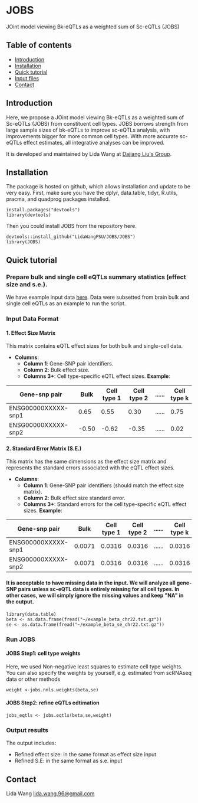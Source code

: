 # JOBS
JOint model viewing Bk-eQTLs as a weighted sum of Sc-eQTLs (JOBS)


## Table of contents
* [Introduction](#Introduction)
* [Installation](#Installation)
* [Quick tutorial](#Quick_tutorial)
* [Input files](#Input_files)
* [Contact](#Contact)

## Introduction
Here, we propose a JOint model viewing Bk-eQTLs as a weighted sum of Sc-eQTLs (JOBS) from constituent cell types. JOBS borrows strength from large sample sizes of bk-eQTLs to improve sc-eQTLs analysis, with improvements bigger for more common cell types. With more accurate sc-eQTLs effect estimates, all integrative analyses can be improved.
 
It is developed and maintained by Lida Wang at [Dajiang Liu's Group](https://dajiangliu.blog).

## Installation
The package is hosted on github, which allows installation and update to be very easy. First, make sure you have the dplyr, data.table, tidyr, R.utils, pracma, and quadprog packages installed.

```
install.packages("devtools")
library(devtools)
```

Then you could install JOBS from the repository here.

```
devtools::install_github("LidaWangPSU/JOBS/JOBS")
library(JOBS)
```


## Quick tutorial
### Prepare bulk and single cell eQTLs summary statistics (effect size and s.e.). 

We have example input data [here](https://github.com/LidaWangPSU/JOBS/blob/main/example_data/). Data were subsetted from brain bulk and single cell eQTLs as an example to run the script.

### Input Data Format

#### 1. Effect Size Matrix
This matrix contains eQTL effect sizes for both bulk and single-cell data.

- **Columns**:
  - **Column 1**: Gene-SNP pair identifiers.
  - **Column 2**: Bulk effect size.
  - **Columns 3+**: Cell type-specific eQTL effect sizes.
**Example**:

|    Gene-snp pair    |      Bulk     | Cell type 1  |  Cell type 2 | ...... |  Cell type k |
| ------------------- |      ----     | -----------  |  ----------- | ------ |  ----------- |
| ENSG00000XXXXX-snp1 |      0.65     |      0.55    |      0.30    | ...... |      0.75    |  
| ENSG00000XXXXX-snp2 |     -0.50     |     -0.62    |     -0.35    | ...... |      0.02    |


#### 2. Standard Error Matrix (S.E.)
This matrix has the same dimensions as the effect size matrix and represents the standard errors associated with the eQTL effect sizes.

- **Columns**:
  - **Column 1**: Gene-SNP pair identifiers (should match the effect size matrix).
  - **Column 2**: Bulk effect size standard error.
  - **Columns 3+**: Standard errors for the cell type-specific eQTL effect sizes.
**Example**:

|    Gene-snp pair    |      Bulk     | Cell type 1  |  Cell type 2 | ...... |  Cell type k |
| ------------------- |      ----     | -----------  |  ----------- | ------ |  ----------- |
| ENSG00000XXXXX-snp1 |    0.0071     |    0.0316    |    0.0316    | ...... |    0.0316    |  
| ENSG00000XXXXX-snp2 |    0.0071     |    0.0316    |    0.0316    | ...... |    0.0316    |

#### It is acceptable to have missing data in the input. We will analyze all gene-SNP pairs unless sc-eQTL data is entirely missing for all cell types. In other cases, we will simply ignore the missing values and keep "NA" in the output.

```
library(data.table)
beta <- as.data.frame(fread("~/example_beta_chr22.txt.gz"))
se <- as.data.frame(fread("~/example_beta_se_chr22.txt.gz"))
```
  
### Run JOBS
#### JOBS Step1: cell type weights
Here, we used Non-negative least squares to estimate cell type weights.
You can also specify the weights by yourself, e.g. estimated from scRNAseq data or other methods
```
weight <-jobs.nnls.weights(beta,se)
```


#### JOBS Step2: refine eQTLs edtimation 
```
jobs_eqtls <- jobs.eqtls(beta,se,weight)
```

### Output results
The output includes:
* Refined effect size: in the same format as effect size input
* Refined S.E: in the same format as s.e. input


## Contact
Lida Wang [lida.wang.96@gmail.com](lida.wang.96@gmail.com)
